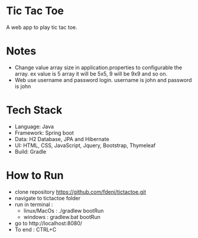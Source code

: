 # Tic Tac Toe
A web app to play tic tac toe.
# Notes
* Change value array size in application.properties to configurable the array. 
  ex value is 5 array it will be 5x5, 9 will be 9x9 and so on. 
* Web use username and password login. username is john and password is john

# Tech Stack
* Language: Java
* Framework: Spring boot
* Data: H2 Database, JPA and Hibernate
* UI: HTML, CSS, JavaScript, Jquery, Bootstrap, Thymeleaf
* Build: Gradle

# How to Run
* clone repository https://github.com/fdeni/tictactoe.git
* navigate to tictactoe folder
* run in terminal :
  * linux/MacOs : ./gradlew bootRun
  * windows : gradlew.bat bootRun
* go to http://localhost:8080/ 
* To end : CTRL+C

